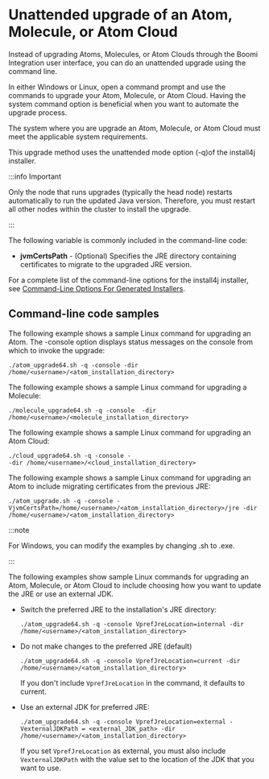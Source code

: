 # Unattended upgrade of an Atom, Molecule, or Atom Cloud 

<head>
  <meta name="guidename" content="Integration"/>
  <meta name="context" content="GUID-4e6dd3d3-b016-451b-b9c5-8f77ec4d3e45"/>
</head>


Instead of upgrading Atoms, Molecules, or Atom Clouds through the Boomi Integration user interface, you can do an unattended upgrade using the command line.

In either Windows or Linux, open a command prompt and use the commands to upgrade your Atom, Molecule, or Atom Cloud. Having the system command option is beneficial when you want to automate the upgrade process.

The system where you are upgrade an Atom, Molecule, or Atom Cloud must meet the applicable system requirements.

This upgrade method uses the unattended mode option (-q)of the install4j installer.

:::info Important

Only the node that runs upgrades (typically the head node) restarts automatically to run the updated Java version. Therefore, you must restart all other nodes within the cluster to install the upgrade.

:::

The following variable is commonly included in the command-line code:

- **jvmCertsPath** - (Optional) Specifies the JRE directory containing certificates to migrate to the upgraded JRE version.

For a complete list of the command-line options for the install4j installer, see [Command-Line Options For Generated Installers](http://resources.ej-technologies.com/install4j/help/doc/help.pdf).

## Command-line code samples 

The following example shows a sample Linux command for upgrading an Atom. The -console option displays status messages on the console from which to invoke the upgrade:

```
./atom_upgrade64.sh -q -console -dir /home/<username>/<atom_installation_directory>
```

The following example shows a sample Linux command for upgrading a Molecule:

```
./molecule_upgrade64.sh -q -console  -dir /home/<username>/<molecule_installation_directory>
```

The following example shows a sample Linux command for upgrading an Atom Cloud:

```
./cloud_upgrade64.sh -q -console -
-dir /home/<username>/<cloud_installation_directory>
```

The following example shows a sample Linux command for upgrading an Atom to include migrating certificates from the previous JRE:

```
./atom_upgrade.sh -q -console -VjvmCertsPath=/home/<username>/<atom_installation_directory>/jre -dir /home/<username>/<atom_installation_directory>
```
:::note

For Windows, you can modify the examples by changing .sh to .exe.

:::

The following examples show sample Linux commands for upgrading an Atom, Molecule, or Atom Cloud to include choosing how you want to update the JRE or use an external JDK.

-   Switch the preferred JRE to the installation's JRE directory:

    ```
    ./atom_upgrade64.sh -q -console VprefJreLocation=internal -dir /home/<username>/<atom_installation_directory>
    ```

-   Do not make changes to the preferred JRE \(default\)

    ```
    ./atom_upgrade64.sh -q -console VprefJreLocation=current -dir /home/<username>/<atom_installation_directory>
    ```

    If you don't include `VprefJreLocation` in the command, it defaults to current.

-   Use an external JDK for preferred JRE:

    ```
    ./atom_upgrade64.sh -q -console VprefJreLocation=external -VexternalJDKPath = <external_JDK_path> -dir /home/<username>/<atom_installation_directory>
    ```

    If you set `VprefJreLocation` as external, you must also include `VexternalJDKPath` with the value set to the location of the JDK that you want to use.